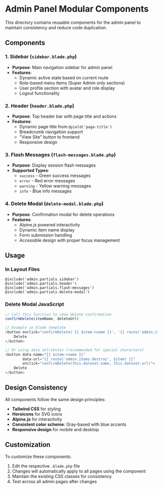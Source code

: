 # Admin Panel Modular Components

This directory contains reusable components for the admin panel to maintain consistency and reduce code duplication.

## Components

### 1. Sidebar (`sidebar.blade.php`)
- **Purpose**: Main navigation sidebar for admin panel
- **Features**:
  - Dynamic active state based on current route
  - Role-based menu items (Super Admin only sections)
  - User profile section with avatar and role display
  - Logout functionality

### 2. Header (`header.blade.php`)
- **Purpose**: Top header bar with page title and actions
- **Features**:
  - Dynamic page title from `@yield('page-title')`
  - Breadcrumb navigation support
  - "View Site" button to frontend
  - Responsive design

### 3. Flash Messages (`flash-messages.blade.php`)
- **Purpose**: Display session flash messages
- **Supported Types**:
  - `success` - Green success messages
  - `error` - Red error messages
  - `warning` - Yellow warning messages
  - `info` - Blue info messages

### 4. Delete Modal (`delete-modal.blade.php`)
- **Purpose**: Confirmation modal for delete operations
- **Features**:
  - Alpine.js powered interactivity
  - Dynamic item name display
  - Form submission handling
  - Accessible design with proper focus management

## Usage

### In Layout Files
```blade
@include('admin.partials.sidebar')
@include('admin.partials.header')
@include('admin.partials.flash-messages')
@include('admin.partials.delete-modal')
```

### Delete Modal JavaScript
```javascript
// Call this function to show delete confirmation
confirmDelete(itemName, deleteUrl)

// Example in blade template
<button onclick="confirmDelete('{{ $item->name }}', '{{ route('admin.items.destroy', $item) }}')">
    Delete
</button>

// Or using data attributes (recommended for special characters)
<button data-name="{{ $item->name }}" 
        data-url="{{ route('admin.items.destroy', $item) }}"
        onclick="confirmDelete(this.dataset.name, this.dataset.url)">
    Delete
</button>
```

## Design Consistency

All components follow the same design principles:
- **Tailwind CSS** for styling
- **Heroicons** for SVG icons
- **Alpine.js** for interactivity
- **Consistent color scheme**: Gray-based with blue accents
- **Responsive design** for mobile and desktop

## Customization

To customize these components:
1. Edit the respective `.blade.php` file
2. Changes will automatically apply to all pages using the component
3. Maintain the existing CSS classes for consistency
4. Test across all admin pages after changes
